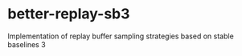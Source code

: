 # better-replay-sb3
Implementation of replay buffer sampling strategies based on stable baselines 3
